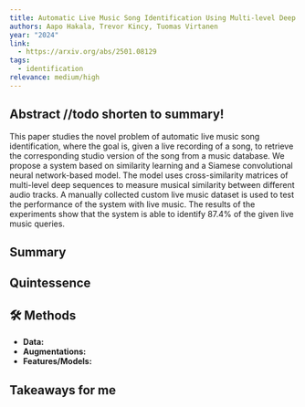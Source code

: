```yaml
---
title: Automatic Live Music Song Identification Using Multi-level Deep Sequence Similarity Learning
authors: Aapo Hakala, Trevor Kincy, Tuomas Virtanen
year: "2024"
link:
  - https://arxiv.org/abs/2501.08129
tags:
  - identification
relevance: medium/high
---
```

## Abstract //todo shorten to summary!
This paper studies the novel problem of automatic live music song identification, where the goal is, given a live recording of a song, to retrieve the corresponding studio version of the song from a music database. We propose a system based on similarity learning and a Siamese convolutional neural network-based model. The model uses cross-similarity matrices of multi-level deep sequences to measure musical similarity between different audio tracks. A manually collected custom live music dataset is used to test the performance of the system with live music. The results of the experiments show that the system is able to identify 87.4% of the given live music queries.

## Summary


## Quintessence


## 🛠️ Methods
- **Data:**  
- **Augmentations:**  
- **Features/Models:**  


## Takeaways for me

